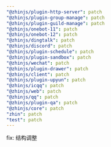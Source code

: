 ```yaml
---
"@zhinjs/plugin-http-server": patch
"@zhinjs/plugin-group-manage": patch
"@zhinjs/plugin-guild-manage": patch
"@zhinjs/onebot-11": patch
"@zhinjs/onebot-12": patch
"@zhinjs/dingtalk": patch
"@zhinjs/discord": patch
"@zhinjs/plugin-schedule": patch
"@zhinjs/plugin-sandbox": patch
"@zhinjs/wechat": patch
"@zhinjs/plugin-drawer": patch
"@zhinjs/client": patch
"@zhinjs/plugin-upyun": patch
"@zhinjs/icqq": patch
"@zhinjs/web": patch
"@zhinjs/qq": patch
"@zhinjs/plugin-qa": patch
"@zhinjs/core": patch
"zhin": patch
"test": patch
---
```


fix: 结构调整

